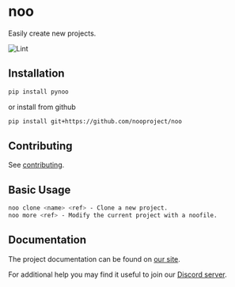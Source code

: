 # noo

Easily create new projects.

![Lint](https://github.com/nooproject/noo/actions/workflows/black.yml/badge.svg)

## Installation

```sh
pip install pynoo
```

or install from github

```sh
pip install git+https://github.com/nooproject/noo
```

## Contributing

See [contributing](./.github/CONTRIBUTING.md).

## Basic Usage

```sh
noo clone <name> <ref> - Clone a new project.
noo more <ref> - Modify the current project with a noofile.
```

## Documentation

The project documentation can be found on [our site](https://nooproject.dev).

For additional help you may find it useful to join our [Discord server](https://discord.gg/zbMBkC3849).
